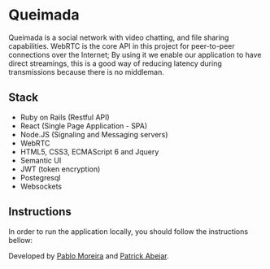 # Queimada

Queimada is a social network with video chatting, and file sharing capabilities. WebRTC is the core API in this project for peer-to-peer connections over the Internet; By using it we enable our application to have direct streamings, this is a good way of reducing latency during transmissions because there is no middleman. 

## Stack
- Ruby on Rails (Restful API)
- React (Single Page Application - SPA)
- Node.JS (Signaling and Messaging servers)
- WebRTC
- HTML5, CSS3, ECMAScript 6 and Jquery
- Semantic UI
- JWT (token encryption)
- Postegresql
- Websockets

## Instructions

In order to run the application locally, you should follow the instructions bellow:




Developed by [Pablo Moreira](mailto:prm.gredes@gmail.com) and [Patrick Abejar](mailto:wireless.patrick@gmail.com).
